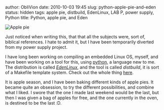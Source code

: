 author: ObliVion
date: 2010-10-03 19:45
slug: python-apple-pie-and-eden
status: hidden
tags: apple pie, distbuild, EdenLinux, LAB P, power supply, Python
title: Python, apple pie, and Eden


![[Apple
pie]({filename}/images/2010-10-03/applepie.jpg)]({filename}/images/2010-10-03/applepie.jpg)

Just noticed when writing this, that that all the subjects were, sort
of, biblical references. I hate to admit it, but I have been temporarily
diverted from my power supply project.

I have long been working on compiling an embedded Linux OS, myself, and
have been working on a tool for this, using [python](http://python.org),
a language new to me. The distribution is called
[*EdenLinux*](http://code.google.com/p/eden-linux), and the tool is
called *distbuild*, it is sort of a Makefile template system. Check out
the whole thing [here](http://code.google.com/p/eden-linux).

It is apple season, and I have been baking different kinds of apple
pies. It became quite an obsession, to try the different possibilities,
and combine what I liked. I swore that the one I made last weekend would
be the last, but then I was given a bag of apples for free, and the one
currently in the oven, is destined to be the last :D.
